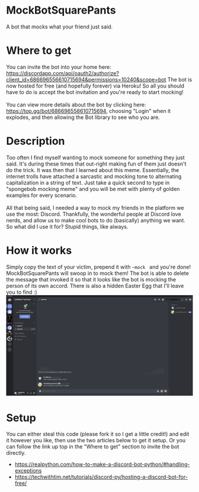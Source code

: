 # MockBotSquarePants
A bot that mocks what your friend just said.

# Where to get
You can invite the bot into your home here: https://discordapp.com/api/oauth2/authorize?client_id=686696556610715694&permissions=10240&scope=bot
The bot is now hosted for free (and hopefully forever) via Heroku! So all you should have to do is accept the bot invitation and you're ready to start mocking!
<br>
<br>
You can view more details about the bot by clicking here: https://top.gg/bot/686696556610715694, choosing "Login" when it explodes, and then allowing the Bot library to see who you are.


# Description
Too often I find myself wanting to mock someone for something they just said. It's during these times that out-right making fun of them just doesn't do the trick. It was then that I learned about this meme. Essentially, the internet trolls have attached a sarcastic and mocking tone to alternating capitalization in a string of text. Just take a quick second to type in "spongebob mocking meme" and you will be met with plenty of golden examples for every scenario.
<br>
<br>
All that being said, I needed a way to mock my friends in the platform we use the most: Discord. Thankfully, the wonderful people at Discord love nerds, and allow us to make cool bots to do (basically) anything we want. So what did I use it for? Stupid things, like always.

# How it works
Simply copy the text of your victim, prepend it with `~mock ` and you're done! MockBotSquarePants will swoop in to mock them! The bot is able to delete the message that invoked it so that it looks like the bot is mocking the person of its own accord. There is also a hidden Easter Egg that I'll leave you to find :)
![MockBotSquarePants Example](https://github.com/MasonStooksbury/MockBotSquarePants/blob/master/MBSP.png)

# Setup
You can either steal this code (please fork it so I get a little credit!) and edit it however you like, then use the two articles below to get it setup. Or you can follow the link up top in the "Where to get" section to invite the bot directly.
 - https://realpython.com/how-to-make-a-discord-bot-python/#handling-exceptions
 - https://techwithtim.net/tutorials/discord-py/hosting-a-discord-bot-for-free/
